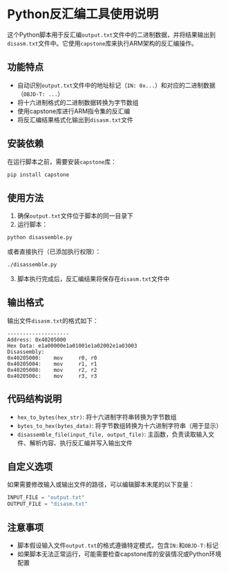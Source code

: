 # Python反汇编工具使用说明

这个Python脚本用于反汇编`output.txt`文件中的二进制数据，并将结果输出到`disasm.txt`文件中。它使用`capstone`库来执行ARM架构的反汇编操作。

## 功能特点

- 自动识别`output.txt`文件中的地址标记（`IN: 0x...`）和对应的二进制数据（`OBJD-T: ...`）
- 将十六进制格式的二进制数据转换为字节数组
- 使用capstone库进行ARM指令集的反汇编
- 将反汇编结果格式化输出到`disasm.txt`文件

## 安装依赖

在运行脚本之前，需要安装`capstone`库：

```bash
pip install capstone
```

## 使用方法

1. 确保`output.txt`文件位于脚本的同一目录下
2. 运行脚本：

```bash
python disassemble.py
```

或者直接执行（已添加执行权限）：

```bash
./disassemble.py
```

3. 脚本执行完成后，反汇编结果将保存在`disasm.txt`文件中

## 输出格式

输出文件`disasm.txt`的格式如下：

```
--------------------
Address: 0x40205000
Hex Data: e1a00000e1a01001e1a02002e1a03003
Disassembly:
0x40205000:    mov     r0, r0
0x40205004:    mov     r1, r1
0x40205008:    mov     r2, r2
0x4020500c:    mov     r3, r3
```

## 代码结构说明

- `hex_to_bytes(hex_str)`: 将十六进制字符串转换为字节数组
- `bytes_to_hex(bytes_data)`: 将字节数组转换为十六进制字符串（用于显示）
- `disassemble_file(input_file, output_file)`: 主函数，负责读取输入文件、解析内容、执行反汇编并写入输出文件

## 自定义选项

如果需要修改输入或输出文件的路径，可以编辑脚本末尾的以下变量：

```python
INPUT_FILE = "output.txt"
OUTPUT_FILE = "disasm.txt"
```

## 注意事项

- 脚本假设输入文件`output.txt`的格式遵循特定模式，包含`IN:`和`OBJD-T:`标记
- 如果脚本无法正常运行，可能需要检查capstone库的安装情况或Python环境配置